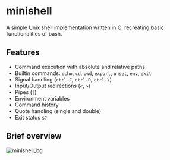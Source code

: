 # minishell

A simple Unix shell implementation written in C, recreating basic functionalities of bash.

## Features

- Command execution with absolute and relative paths
- Builtin commands: `echo`, `cd`, `pwd`, `export`, `unset`, `env`, `exit`
- Signal handling (`ctrl-C`, `ctrl-D`, `ctrl-\`)
- Input/Output redirections (`<`, `>`)
- Pipes (`|`)
- Environment variables
- Command history
- Quote handling (single and double)
- Exit status `$?`

## Brief overview

![minishell_bg](https://github.com/user-attachments/assets/a1ca7518-0489-4123-82ed-dcc76bfc622d)
